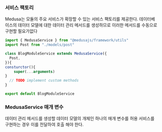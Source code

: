 



### 서비스 팩토리
Medusa는 모듈의 주요 서비스가 확장할 수 있는 서비스 팩토리를 제공한다.
데이터베이스의 데이터 모델에 대한 데이터 관리 메서드를 생성하므로 이러한 메서드를 수동으로 구현할 필요가없다

```javascript
import { MedusaService } from "@medusajs/framework/utils"
import Post from "./models/post"

class BlogModuleService extends MedusaService({
  Post,
}){
consturctor(){
	super(...arguments)
}
  // TODO implement custom methods
}

export default BlogModuleService
```
### MedusaService 매개 변수
데이터 관리 메서드를 생성할 데이터 모델의 개체인 하나의 매개 변수를 허용
서비스를 구현하는 경우 이를 전달하여 호출 해야 한다.